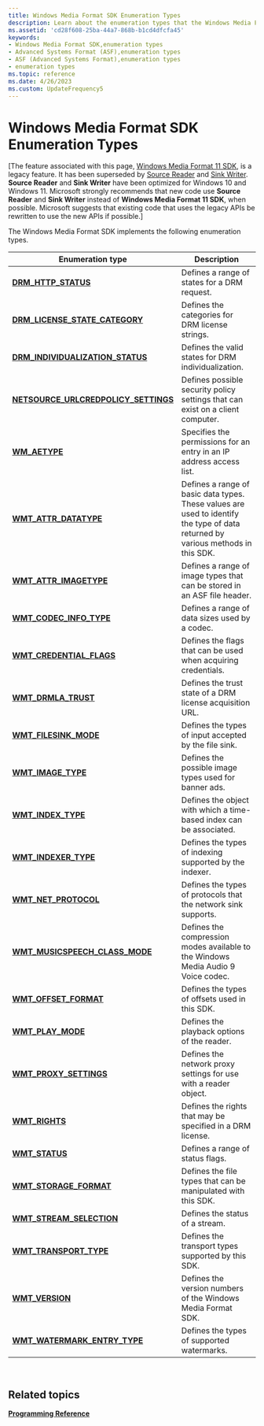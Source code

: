 ```yaml
---
title: Windows Media Format SDK Enumeration Types
description: Learn about the enumeration types that the Windows Media Format SDK implements, such as DRM_HTTP_STATUS and DRM_LICENSE_STATE_CATEGORY.
ms.assetid: 'cd28f608-25ba-44a7-868b-b1cd4dfcfa45'
keywords:
- Windows Media Format SDK,enumeration types
- Advanced Systems Format (ASF),enumeration types
- ASF (Advanced Systems Format),enumeration types
- enumeration types
ms.topic: reference
ms.date: 4/26/2023
ms.custom: UpdateFrequency5
---
```


# Windows Media Format SDK Enumeration Types

\[The feature associated with this page, [Windows Media Format 11 SDK](/windows/win32/wmformat/windows-media-format-11-sdk), is a legacy feature. It has been superseded by [Source Reader](/windows/win32/medfound/source-reader) and [Sink Writer](/windows/win32/medfound/sink-writer). **Source Reader** and **Sink Writer** have been optimized for Windows 10 and Windows 11. Microsoft strongly recommends that new code use **Source Reader** and **Sink Writer** instead of **Windows Media Format 11 SDK**, when possible. Microsoft suggests that existing code that uses the legacy APIs be rewritten to use the new APIs if possible.\]

The Windows Media Format SDK implements the following enumeration types.



| Enumeration type                                                               | Description                                                                                                                      |
|--------------------------------------------------------------------------------|----------------------------------------------------------------------------------------------------------------------------------|
| [**DRM\_HTTP\_STATUS**](drm-http-status.md)                                   | Defines a range of states for a DRM request.                                                                                     |
| [**DRM\_LICENSE\_STATE\_CATEGORY**](drm-license-state-category.md)            | Defines the categories for DRM license strings.                                                                                  |
| [**DRM\_INDIVIDUALIZATION\_STATUS**](drm-individualization-status.md)         | Defines the valid states for DRM individualization.                                                                              |
| [**NETSOURCE\_URLCREDPOLICY\_SETTINGS**](/previous-versions/windows/desktop/api/wmsinternaladminnetsource/ne-wmsinternaladminnetsource-netsource_urlcredpolicy_settings) | Defines possible security policy settings that can exist on a client computer.                                                   |
| [**WM\_AETYPE**](/previous-versions/windows/desktop/api/Wmsdkidl/ne-wmsdkidl-wm_aetype)                                                | Specifies the permissions for an entry in an IP address access list.                                                             |
| [**WMT\_ATTR\_DATATYPE**](/previous-versions/windows/desktop/api/Wmsdkidl/ne-wmsdkidl-wmt_attr_datatype)                               | Defines a range of basic data types. These values are used to identify the type of data returned by various methods in this SDK. |
| [**WMT\_ATTR\_IMAGETYPE**](/previous-versions/windows/desktop/api/Wmsdkidl/ne-wmsdkidl-wmt_attr_imagetype)                             | Defines a range of image types that can be stored in an ASF file header.                                                         |
| [**WMT\_CODEC\_INFO\_TYPE**](/previous-versions/windows/desktop/api/Wmsdkidl/ne-wmsdkidl-wmt_codec_info_type)                          | Defines a range of data sizes used by a codec.                                                                                   |
| [**WMT\_CREDENTIAL\_FLAGS**](/previous-versions/windows/desktop/api/Wmsdkidl/ne-wmsdkidl-wmt_credential_flags)                         | Defines the flags that can be used when acquiring credentials.                                                                   |
| [**WMT\_DRMLA\_TRUST**](/previous-versions/windows/desktop/api/wmsdkidl/ne-wmsdkidl-wmt_drmla_trust)                                   | Defines the trust state of a DRM license acquisition URL.                                                                        |
| [**WMT\_FILESINK\_MODE**](/previous-versions/windows/desktop/api/wmsdkidl/ne-wmsdkidl-wmt_filesink_mode)                               | Defines the types of input accepted by the file sink.                                                                            |
| [**WMT\_IMAGE\_TYPE**](/previous-versions/windows/desktop/api/Wmsdkidl/ne-wmsdkidl-wmt_image_type)                                     | Defines the possible image types used for banner ads.                                                                            |
| [**WMT\_INDEX\_TYPE**](/previous-versions/windows/desktop/api/wmsdkidl/ne-wmsdkidl-wmt_index_type)                                     | Defines the object with which a time-based index can be associated.                                                              |
| [**WMT\_INDEXER\_TYPE**](/previous-versions/windows/desktop/api/wmsdkidl/ne-wmsdkidl-wmt_indexer_type)                                 | Defines the types of indexing supported by the indexer.                                                                          |
| [**WMT\_NET\_PROTOCOL**](/previous-versions/windows/desktop/api/Wmsdkidl/ne-wmsdkidl-wmt_net_protocol)                                 | Defines the types of protocols that the network sink supports.                                                                   |
| [**WMT\_MUSICSPEECH\_CLASS\_MODE**](/previous-versions/windows/desktop/api/wmsdkidl/ne-wmsdkidl-wmt_musicspeech_class_mode)            | Defines the compression modes available to the Windows Media Audio 9 Voice codec.                                                |
| [**WMT\_OFFSET\_FORMAT**](/previous-versions/windows/desktop/api/wmsdkidl/ne-wmsdkidl-wmt_offset_format)                               | Defines the types of offsets used in this SDK.                                                                                   |
| [**WMT\_PLAY\_MODE**](/previous-versions/windows/desktop/api/Wmsdkidl/ne-wmsdkidl-wmt_play_mode)                                       | Defines the playback options of the reader.                                                                                      |
| [**WMT\_PROXY\_SETTINGS**](/previous-versions/windows/desktop/api/Wmsdkidl/ne-wmsdkidl-wmt_proxy_settings)                             | Defines the network proxy settings for use with a reader object.                                                                 |
| [**WMT\_RIGHTS**](/previous-versions/windows/desktop/api/Wmsdkidl/ne-wmsdkidl-wmt_rights)                                              | Defines the rights that may be specified in a DRM license.                                                                       |
| [**WMT\_STATUS**](/previous-versions/windows/desktop/api/Wmsdkidl/ne-wmsdkidl-wmt_status)                                              | Defines a range of status flags.                                                                                                 |
| [**WMT\_STORAGE\_FORMAT**](/previous-versions/windows/desktop/api/wmsdkidl/ne-wmsdkidl-wmt_storage_format)                             | Defines the file types that can be manipulated with this SDK.                                                                    |
| [**WMT\_STREAM\_SELECTION**](/previous-versions/windows/desktop/api/Wmsdkidl/ne-wmsdkidl-wmt_stream_selection)                         | Defines the status of a stream.                                                                                                  |
| [**WMT\_TRANSPORT\_TYPE**](/previous-versions/windows/desktop/api/wmsdkidl/ne-wmsdkidl-wmt_transport_type)                             | Defines the transport types supported by this SDK.                                                                               |
| [**WMT\_VERSION**](/previous-versions/windows/desktop/api/Wmsdkidl/ne-wmsdkidl-wmt_version)                                            | Defines the version numbers of the Windows Media Format SDK.                                                                     |
| [**WMT\_WATERMARK\_ENTRY\_TYPE**](/previous-versions/windows/desktop/api/wmsdkidl/ne-wmsdkidl-wmt_watermark_entry_type)                | Defines the types of supported watermarks.                                                                                       |



 

## Related topics

<dl> <dt>

[**Programming Reference**](programming-reference.md)
</dt> </dl>

 

 




